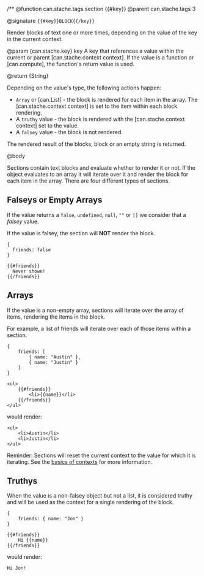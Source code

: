 /**
@function can.stache.tags.section {{#key}}
@parent can.stache.tags 3

@signature `{{#key}}BLOCK{{/key}}`

Render blocks of text one or more times, depending
on the value of the key in the current context.

@param {can.stache.key} key A key that references a value within the current or parent
[can.stache.context context]. If the value is a function or [can.compute], the
function's return value is used.


@return {String}

Depending on the value's type, the following actions happen:

- `Array` or [can.List] - the block is rendered for
  each item in the array. The [can.stache.context context] is set to
  the item within each block rendering.
- A `truthy` value - the block is rendered with the [can.stache.context context]
  set to the value.
- A `falsey` value - the block is not rendered.

The rendered result of the blocks, block or an empty string is returned.

@body

Sections contain text blocks and evaluate whether to render it or not.  If
the object evaluates to an array it will iterate over it and render the block
for each item in the array.  There are four different types of sections.

## Falseys or Empty Arrays

If the value returns a `false`, `undefined`, `null`, `""` or `[]` we consider
that a *falsey* value.

If the value is falsey, the section will **NOT** render the block.

    {
      friends: false
    }

    {{#friends}}
      Never shown!
    {{/friends}}


## Arrays

If the value is a non-empty array, sections will iterate over the
array of items, rendering the items in the block.

For example, a list of friends will iterate
over each of those items within a section.

    {
        friends: [
            { name: "Austin" },
            { name: "Justin" }
        ]
    }

    <ul>
        {{#friends}}
            <li>{{name}}</li>
        {{/friends}}
    </ul>

would render:

    <ul>
        <li>Austin</li>
        <li>Justin</li>
    </ul>

Reminder: Sections will reset the current context to the value for which it is iterating.
See the [basics of contexts](#Basics) for more information.

## Truthys

When the value is a non-falsey object but not a list, it is considered truthy and will be used
as the context for a single rendering of the block.

    {
        friends: { name: "Jon" }
    }

    {{#friends}}
        Hi {{name}}
    {{/friends}}

would render:

    Hi Jon!
